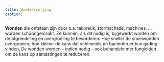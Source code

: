 ```yaml
---
title: Wondverzorging
caption:
---
```

**Wonden** die ontstaan zijn door o.a. takbreuk, stormschade, machines, … worden schoongemaakt. Ze kunnen, als dit nodig is, bijgewerkt worden om de afgrendeling en overgroeiing te bevorderen. Hoe sneller de snoeiwonden overgroeien, hoe kleiner de kans dat schimmels en bacteriën er hun gading vinden. De wonden worden – indien nodig – ook behandeld met fungiciden om de kans op aantastingen te reduceren.
